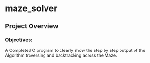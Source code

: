 # maze_solver

## Project Overview

### Objectives:
A Completed C program to clearly show the step by step output of the Algorithm traversing and backtracking across the Maze.
